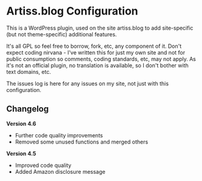 # Artiss.blog Configuration

This is a WordPress plugin, used on the site artiss.blog to add site-specific (but not theme-specific) additional features.

It's all GPL so feel free to borrow, fork, etc, any component of it. Don't expect coding nirvana - I've written this for just my own site and not for public consumption so comments, coding standards, etc, may not apply. As it's not an official plugin, no translation is available, so I don't bother with text domains, etc.

The issues log is here for any issues on my site, not just with this configuration.

## Changelog

**Version 4.6**

* Further code quality improvements
* Removed some unused functions and merged others

**Version 4.5**

* Improved code quality
* Added Amazon disclosure message